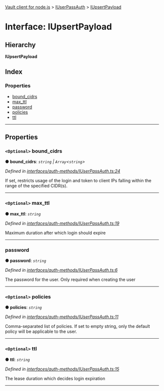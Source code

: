 [Vault client for node.js](../README.md) > [IUserPassAuth](../modules/iuserpassauth.md) > [IUpsertPayload](../interfaces/iuserpassauth.iupsertpayload.md)

# Interface: IUpsertPayload

## Hierarchy

**IUpsertPayload**

## Index

### Properties

* [bound_cidrs](iuserpassauth.iupsertpayload.md#bound_cidrs)
* [max_ttl](iuserpassauth.iupsertpayload.md#max_ttl)
* [password](iuserpassauth.iupsertpayload.md#password)
* [policies](iuserpassauth.iupsertpayload.md#policies)
* [ttl](iuserpassauth.iupsertpayload.md#ttl)

---

## Properties

<a id="bound_cidrs"></a>

### `<Optional>` bound_cidrs

**● bound_cidrs**: *`string` \| `Array`<`string`>*

*Defined in [interfaces/auth-methods/IUserPassAuth.ts:24](https://github.com/theogravity/vault-tacular/blob/ffc4ac1/src/interfaces/auth-methods/IUserPassAuth.ts#L24)*

If set, restricts usage of the login and token to client IPs falling within the range of the specified CIDR(s).

___
<a id="max_ttl"></a>

### `<Optional>` max_ttl

**● max_ttl**: *`string`*

*Defined in [interfaces/auth-methods/IUserPassAuth.ts:19](https://github.com/theogravity/vault-tacular/blob/ffc4ac1/src/interfaces/auth-methods/IUserPassAuth.ts#L19)*

Maximum duration after which login should expire

___
<a id="password"></a>

###  password

**● password**: *`string`*

*Defined in [interfaces/auth-methods/IUserPassAuth.ts:6](https://github.com/theogravity/vault-tacular/blob/ffc4ac1/src/interfaces/auth-methods/IUserPassAuth.ts#L6)*

The password for the user. Only required when creating the user

___
<a id="policies"></a>

### `<Optional>` policies

**● policies**: *`string`*

*Defined in [interfaces/auth-methods/IUserPassAuth.ts:11](https://github.com/theogravity/vault-tacular/blob/ffc4ac1/src/interfaces/auth-methods/IUserPassAuth.ts#L11)*

Comma-separated list of policies. If set to empty string, only the default policy will be applicable to the user.

___
<a id="ttl"></a>

### `<Optional>` ttl

**● ttl**: *`string`*

*Defined in [interfaces/auth-methods/IUserPassAuth.ts:15](https://github.com/theogravity/vault-tacular/blob/ffc4ac1/src/interfaces/auth-methods/IUserPassAuth.ts#L15)*

The lease duration which decides login expiration

___

